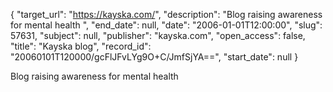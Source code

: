 {
  "target_url": "https://kayska.com/", 
  "description": "Blog raising awareness for mental health ", 
  "end_date": null, 
  "date": "2006-01-01T12:00:00", 
  "slug": 57631, 
  "subject": null, 
  "publisher": "kayska.com", 
  "open_access": false, 
  "title": "Kayska blog", 
  "record_id": "20060101T120000/gcFlJFvLYg9O+C/JmfSjYA==", 
  "start_date": null
}

Blog raising awareness for mental health 
